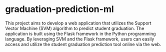 # graduation-prediction-ml

This project aims to develop a web application that utilizes the Support Vector Machine (SVM) algorithm to predict student graduation. The application is built using the Flask framework in the Python programming language. By leveraging SVM and the Flask framework, users can easily access and utilize the student graduation prediction tool online via the web.
